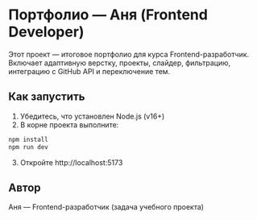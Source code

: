 # Портфолио — Аня (Frontend Developer)

Этот проект — итоговое портфолио для курса Frontend-разработчик.  
Включает адаптивную верстку, проекты, слайдер, фильтрацию, интеграцию с GitHub API и переключение тем.

## Как запустить

1. Убедитесь, что установлен Node.js (v16+)
2. В корне проекта выполните:
```bash
npm install
npm run dev
```
3. Откройте http://localhost:5173


## Автор
Аня — Frontend-разработчик (задача учебного проекта)
